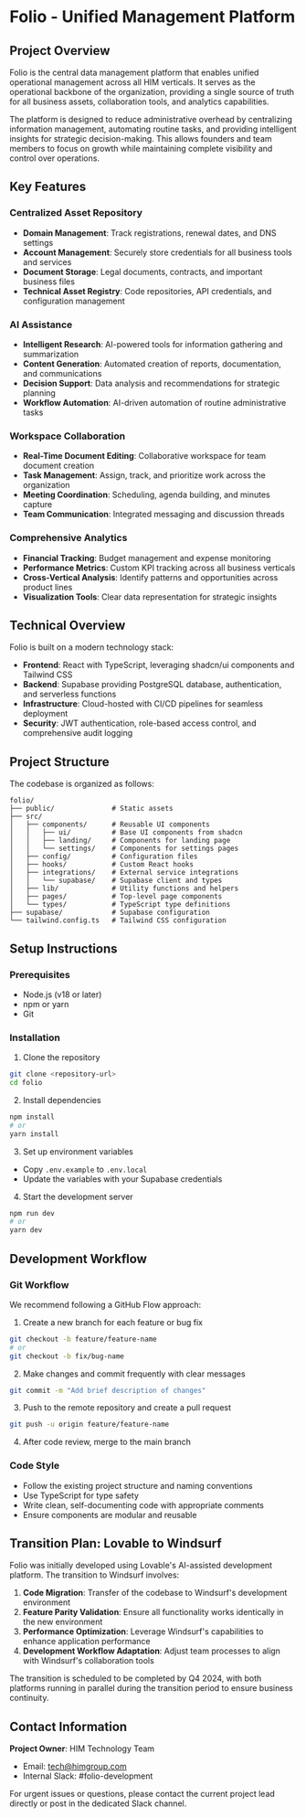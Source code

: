 
# Folio - Unified Management Platform

## Project Overview

Folio is the central data management platform that enables unified operational management across all HIM verticals. It serves as the operational backbone of the organization, providing a single source of truth for all business assets, collaboration tools, and analytics capabilities.

The platform is designed to reduce administrative overhead by centralizing information management, automating routine tasks, and providing intelligent insights for strategic decision-making. This allows founders and team members to focus on growth while maintaining complete visibility and control over operations.

## Key Features

### Centralized Asset Repository
- **Domain Management**: Track registrations, renewal dates, and DNS settings
- **Account Management**: Securely store credentials for all business tools and services
- **Document Storage**: Legal documents, contracts, and important business files
- **Technical Asset Registry**: Code repositories, API credentials, and configuration management

### AI Assistance
- **Intelligent Research**: AI-powered tools for information gathering and summarization
- **Content Generation**: Automated creation of reports, documentation, and communications
- **Decision Support**: Data analysis and recommendations for strategic planning
- **Workflow Automation**: AI-driven automation of routine administrative tasks

### Workspace Collaboration
- **Real-Time Document Editing**: Collaborative workspace for team document creation
- **Task Management**: Assign, track, and prioritize work across the organization
- **Meeting Coordination**: Scheduling, agenda building, and minutes capture
- **Team Communication**: Integrated messaging and discussion threads

### Comprehensive Analytics
- **Financial Tracking**: Budget management and expense monitoring
- **Performance Metrics**: Custom KPI tracking across all business verticals
- **Cross-Vertical Analysis**: Identify patterns and opportunities across product lines
- **Visualization Tools**: Clear data representation for strategic insights

## Technical Overview

Folio is built on a modern technology stack:

- **Frontend**: React with TypeScript, leveraging shadcn/ui components and Tailwind CSS
- **Backend**: Supabase providing PostgreSQL database, authentication, and serverless functions
- **Infrastructure**: Cloud-hosted with CI/CD pipelines for seamless deployment
- **Security**: JWT authentication, role-based access control, and comprehensive audit logging

## Project Structure

The codebase is organized as follows:

```
folio/
├── public/              # Static assets
├── src/
│   ├── components/      # Reusable UI components
│   │   ├── ui/          # Base UI components from shadcn
│   │   ├── landing/     # Components for landing page
│   │   └── settings/    # Components for settings pages
│   ├── config/          # Configuration files
│   ├── hooks/           # Custom React hooks
│   ├── integrations/    # External service integrations
│   │   └── supabase/    # Supabase client and types
│   ├── lib/             # Utility functions and helpers
│   ├── pages/           # Top-level page components
│   └── types/           # TypeScript type definitions
├── supabase/            # Supabase configuration
└── tailwind.config.ts   # Tailwind CSS configuration
```

## Setup Instructions

### Prerequisites
- Node.js (v18 or later)
- npm or yarn
- Git

### Installation

1. Clone the repository
```bash
git clone <repository-url>
cd folio
```

2. Install dependencies
```bash
npm install
# or
yarn install
```

3. Set up environment variables
- Copy `.env.example` to `.env.local`
- Update the variables with your Supabase credentials

4. Start the development server
```bash
npm run dev
# or
yarn dev
```

## Development Workflow

### Git Workflow

We recommend following a GitHub Flow approach:

1. Create a new branch for each feature or bug fix
```bash
git checkout -b feature/feature-name
# or
git checkout -b fix/bug-name
```

2. Make changes and commit frequently with clear messages
```bash
git commit -m "Add brief description of changes"
```

3. Push to the remote repository and create a pull request
```bash
git push -u origin feature/feature-name
```

4. After code review, merge to the main branch

### Code Style

- Follow the existing project structure and naming conventions
- Use TypeScript for type safety
- Write clean, self-documenting code with appropriate comments
- Ensure components are modular and reusable

## Transition Plan: Lovable to Windsurf

Folio was initially developed using Lovable's AI-assisted development platform. The transition to Windsurf involves:

1. **Code Migration**: Transfer of the codebase to Windsurf's development environment
2. **Feature Parity Validation**: Ensure all functionality works identically in the new environment
3. **Performance Optimization**: Leverage Windsurf's capabilities to enhance application performance
4. **Development Workflow Adaptation**: Adjust team processes to align with Windsurf's collaboration tools

The transition is scheduled to be completed by Q4 2024, with both platforms running in parallel during the transition period to ensure business continuity.

## Contact Information

**Project Owner**: HIM Technology Team
- Email: tech@himgroup.com
- Internal Slack: #folio-development

For urgent issues or questions, please contact the current project lead directly or post in the dedicated Slack channel.

